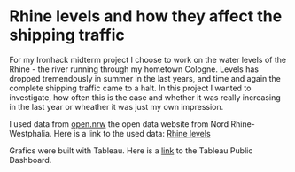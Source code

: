 # Rhine levels and how they affect the shipping traffic

For my Ironhack midterm project I choose to work on the water levels of the Rhine - the river running through my hometown Cologne. Levels has dropped tremendously in summer in the last years, and time and again the complete shipping traffic came to a halt. In this project I wanted to investigate, how often this is the case and whether it was really increasing in the last year or wheather it was just my own impression. 

I used data from [open.nrw](https://open.nrw/) the open data website from Nord Rhine-Westphalia. Here is a link to the used data: [Rhine levels](https://open.nrw/dataset/tagliche-wasserstande-des-rheins-bei-dusseldorf-in-den-monaten-seit-1996-d)

Grafics were built with Tableau. Here is a [link](https://public.tableau.com/app/profile/rebecca6543/viz/week5_project2/Dashboard1?publish=yes) to the Tableau Public Dashboard.

